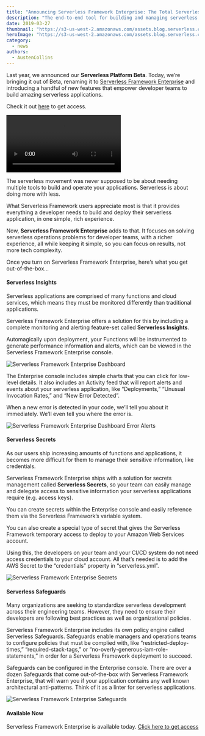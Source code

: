 ```yaml
---
title: "Announcing Serverless Framework Enterprise: The Total Serverless Solution"
description: "The end-to-end tool for building and managing serverless applications."
date: 2019-03-27
thumbnail: "https://s3-us-west-2.amazonaws.com/assets.blog.serverless.com/serverless-framework-enterprise-release/serverless-framework-enterprise-thumbnail.png"
heroImage: "https://s3-us-west-2.amazonaws.com/assets.blog.serverless.com/serverless-framework-enterprise-release/serverless-framework-enterprise-header.png"
category:
  - news
authors:
  - AustenCollins
---
```


Last year, we announced our **Serverless Platform Beta**. Today, we’re bringing it out of Beta, renaming it to [Serverless Framework Enterprise](https://serverless.com/enterprise/) and introducing a handful of new features that empower developer teams to build amazing serverless applications.

Check it out [here](https://serverless.com/enterprise/) to get access.

<video autoplay>
    <source src="https://s3-us-west-2.amazonaws.com/assets.blog.serverless.com/serverless-framework-enterprise-release/serverless-framework-enterprise-dashboard-overview-SMALL.mp4" type="video/mp4">
    Sorry, your browser doesn't support embedded videos.
</video>

The serverless movement was never supposed to be about needing multiple tools to build and operate your applications. Serverless is about doing more with less.

What Serverless Framework users appreciate most is that it provides everything a developer needs to build and deploy their serverless application, in one simple, rich experience.

Now, **Serverless Framework Enterprise** adds to that. It focuses on solving serverless operations problems for developer teams, with a richer experience, all while keeping it simple, so you can focus on results, not more tech complexity.

Once you turn on Serverless Framework Enterprise, here’s what you get out-of-the-box...

#### Serverless Insights

Serverless applications are comprised of many functions and cloud services, which means they must be monitored differently than traditional applications.

Serverless Framework Enterprise offers a solution for this by including a complete monitoring and alerting feature-set called **Serverless Insights**.

Automagically upon deployment, your Functions will be instrumented to generate performance information and alerts, which can be viewed in the Serverless Framework Enterprise console.

![Serverless Framework Enterprise Dashboard](https://s3-us-west-2.amazonaws.com/assets.blog.serverless.com/serverless-framework-enterprise-release/serverless-framework-enterprise-dashboard-overview.png)

The Enterprise console includes simple charts that you can click for low-level details. It also includes an Activity feed that will report alerts and events about your serverless application, like “Deployments,” “Unusual Invocation Rates,” and “New Error Detected”.

When a new error is detected in your code, we’ll tell you about it immediately. We’ll even tell you where the error is.

![Serverless Framework Enterprise Dashboard Error Alerts](https://s3-us-west-2.amazonaws.com/assets.blog.serverless.com/serverless-framework-enterprise-release/serverless-framework-enterprise-dashboard-error-alerts.png)

#### Serverless Secrets

As our users ship increasing amounts of functions and applications, it becomes more difficult for them to manage their sensitive information, like credentials.

Serverless Framework Enterprise ships with a solution for secrets management called **Serverless Secrets**, so your team can easily manage and delegate access to sensitive information your serverless applications require (e.g. access keys).

You can create secrets within the Enterprise console and easily reference them via the Serverless Framework’s variable system.

You can also create a special type of secret that gives the Serverless Framework temporary access to deploy to your Amazon Web Services account.

Using this, the developers on your team and your CI/CD system do not need access credentials to your cloud account. All that’s needed is to add the AWS Secret to the “credentials” property in “serverless.yml”.

![Serverless Framework Enterprise Secrets](https://s3-us-west-2.amazonaws.com/assets.blog.serverless.com/serverless-framework-enterprise-release/serverless-framework-enterprise-secrets.png)

#### Serverless Safeguards

Many organizations are seeking to standardize serverless development across their engineering teams. However, they need to ensure their developers are following best practices as well as organizational policies.

Serverless Framework Enterprise includes its own policy engine called Serverless Safeguards. Safeguards enable managers and operations teams to configure policies that must be complied with, like “restricted-deploy-times,” “required-stack-tags,” or “no-overly-generous-iam-role-statements,” in order for a Serverless Framework deployment to succeed.

Safeguards can be configured in the Enterprise console. There are over a dozen Safeguards that come out-of-the-box with Serverless Framework Enterprise, that will warn you if your application contains any well known architectural anti-patterns.
Think of it as a linter for serverless applications.

![Serverless Framework Enterprise Safeguards](https://s3-us-west-2.amazonaws.com/assets.blog.serverless.com/serverless-framework-enterprise-release/serverless-framework-enterprise-safeguards.png)

#### Available Now

Serverless Framework Enterprise is available today. [Click here to get access](https://www.serverless.com/enterprise/)
